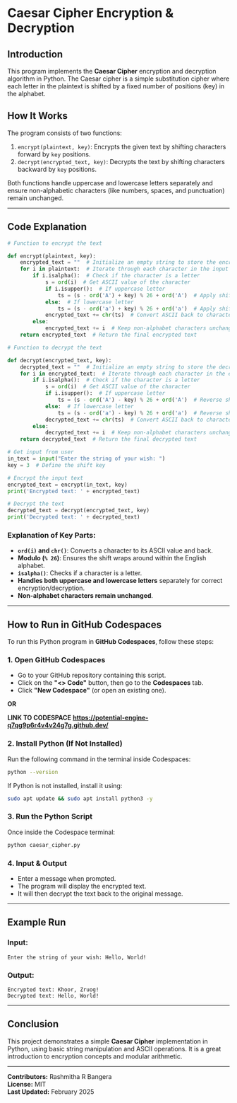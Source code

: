 # Caesar Cipher Encryption & Decryption

## Introduction
This program implements the **Caesar Cipher** encryption and decryption algorithm in Python. The Caesar cipher is a simple substitution cipher where each letter in the plaintext is shifted by a fixed number of positions (key) in the alphabet.

## How It Works
The program consists of two functions:

1. `encrypt(plaintext, key)`: Encrypts the given text by shifting characters forward by `key` positions.
2. `decrypt(encrypted_text, key)`: Decrypts the text by shifting characters backward by `key` positions.

Both functions handle uppercase and lowercase letters separately and ensure non-alphabetic characters (like numbers, spaces, and punctuation) remain unchanged.

---

## Code Explanation

```python
# Function to encrypt the text

def encrypt(plaintext, key):
    encrypted_text = ""  # Initialize an empty string to store the encrypted result
    for i in plaintext:  # Iterate through each character in the input string
        if i.isalpha():  # Check if the character is a letter
            s = ord(i)  # Get ASCII value of the character
            if i.isupper():  # If uppercase letter
                ts = (s - ord('A') + key) % 26 + ord('A')  # Apply shift within uppercase range
            else:  # If lowercase letter
                ts = (s - ord('a') + key) % 26 + ord('a')  # Apply shift within lowercase range
            encrypted_text += chr(ts)  # Convert ASCII back to character and append to result
        else:
            encrypted_text += i  # Keep non-alphabet characters unchanged
    return encrypted_text  # Return the final encrypted text

# Function to decrypt the text

def decrypt(encrypted_text, key):
    decrypted_text = ""  # Initialize an empty string to store the decrypted result
    for i in encrypted_text:  # Iterate through each character in the encrypted string
        if i.isalpha():  # Check if the character is a letter
            s = ord(i)  # Get ASCII value of the character
            if i.isupper():  # If uppercase letter
                ts = (s - ord('A') - key) % 26 + ord('A')  # Reverse shift within uppercase range
            else:  # If lowercase letter
                ts = (s - ord('a') - key) % 26 + ord('a')  # Reverse shift within lowercase range
            decrypted_text += chr(ts)  # Convert ASCII back to character and append to result
        else:
            decrypted_text += i  # Keep non-alphabet characters unchanged
    return decrypted_text  # Return the final decrypted text

# Get input from user
in_text = input("Enter the string of your wish: ")
key = 3  # Define the shift key

# Encrypt the input text
encrypted_text = encrypt(in_text, key)
print('Encrypted text: ' + encrypted_text)

# Decrypt the text
decrypted_text = decrypt(encrypted_text, key)
print('Decrypted text: ' + decrypted_text)
```

### Explanation of Key Parts:
- **`ord(i)` and `chr()`**: Converts a character to its ASCII value and back.
- **Modulo (`% 26`)**: Ensures the shift wraps around within the English alphabet.
- **`isalpha()`**: Checks if a character is a letter.
- **Handles both uppercase and lowercase letters** separately for correct encryption/decryption.
- **Non-alphabet characters remain unchanged**.

---

## How to Run in GitHub Codespaces
To run this Python program in **GitHub Codespaces**, follow these steps:

### **1. Open GitHub Codespaces**
- Go to your GitHub repository containing this script.
- Click on the **"<> Code"** button, then go to the **Codespaces** tab.
- Click **"New Codespace"** (or open an existing one).

**OR**
  
 **LINK TO CODESPACE**
**https://potential-engine-q7qg9p6r4v4v24g7g.github.dev/**
### **2. Install Python (If Not Installed)**
Run the following command in the terminal inside Codespaces:
```sh
python --version
```
If Python is not installed, install it using:
```sh
sudo apt update && sudo apt install python3 -y
```

### **3. Run the Python Script**
Once inside the Codespace terminal:
```sh
python caesar_cipher.py
```

### **4. Input & Output**
- Enter a message when prompted.
- The program will display the encrypted text.
- It will then decrypt the text back to the original message.

---

## Example Run
### **Input:**
```
Enter the string of your wish: Hello, World!
```

### **Output:**
```
Encrypted text: Khoor, Zruog!
Decrypted text: Hello, World!
```

---

## Conclusion
This project demonstrates a simple **Caesar Cipher** implementation in Python, using basic string manipulation and ASCII operations. It is a great introduction to encryption concepts and modular arithmetic.

---

**Contributors:** Rashmitha R Bangera  
**License:** MIT  
**Last Updated:** February 2025

